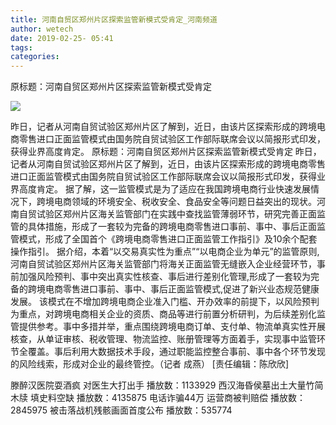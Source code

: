 ```yaml
---
title: 河南自贸区郑州片区探索监管新模式受肯定_河南频道
author: wetech
date: 2019-02-25- 05:41
tags: 
categories: 
---
```

原标题：河南自贸区郑州片区探索监管新模式受肯定
<!-- more -->
                
<img align="center" border="0" src="http://p2.ifengimg.com/a/2016/0810/204c433878d5cf9size1_w16_h16.png" />
                
            
昨日，记者从河南自贸试验区郑州片区了解到，近日，由该片区探索形成的跨境电商零售进口正面监管模式由国务院自贸试验区工作部际联席会议以简报形式印发，获得业界高度肯定。
原标题：河南自贸区郑州片区探索监管新模式受肯定
昨日，记者从河南自贸试验区郑州片区了解到，近日，由该片区探索形成的跨境电商零售进口正面监管模式由国务院自贸试验区工作部际联席会议以简报形式印发，获得业界高度肯定。
据了解，这一监管模式是为了适应在我国跨境电商行业快速发展情况下，跨境电商领域的环境安全、税收安全、食品安全等问题日益突出的现状。河南自贸试验区郑州片区海关监管部门在实践中查找监管薄弱环节，研究完善正面监管的具体措施，形成了一套较为完备的跨境电商零售进口事前、事中、事后正面监管模式，形成了全国首个《跨境电商零售进口正面监管工作指引》及10余个配套操作指引。
据介绍，本着“以交易真实性为重点”“以电商企业为单元”的监管原则,河南自贸试验区郑州片区海关监管部门将海关正面监管无缝嵌入企业经营环节，事前加强风险预判、事中突出真实性核查、事后进行差别化管理,形成了一套较为完备的跨境电商零售进口事前、事中、事后正面监管模式,促进了新兴业态规范健康发展。
该模式在不增加跨境电商企业准入门槛、开办效率的前提下，以风险预判为重点，对跨境电商相关企业的资质、商品等进行前置分析研判，为后续差别化监管提供参考。事中多措并举，重点围绕跨境电商订单、支付单、物流单真实性开展核查，从单证审核、税收管理、物流监控、账册管理等方面着手，实现事中监管环节全覆盖。事后利用大数据技术手段，通过职能监控整合事前、事中各个环节发现的风险线索，形成对企业的最终管控。（记者 成燕）
[责任编辑：陈欣欣]
            
滕醉汉医院耍酒疯 对医生大打出手
播放数：1133929
西汉海昏侯墓出土大量竹简木牍 填史料空缺
播放数：4135875
电话诈骗44万 运营商被判赔偿
播放数：2845975
被击落战机残骸画面首度公布
播放数：535774
